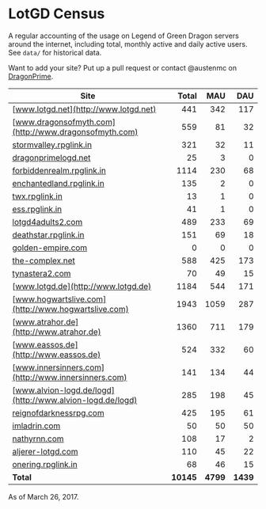 # LotGD Census
A regular accounting of the usage on Legend of Green Dragon servers around the internet, including total, monthly active and daily active users. See `data/` for historical data.

Want to add your site? Put up a pull request or contact @austenmc on [DragonPrime](http://dragonprime.net).


Site | Total | MAU | DAU
--- | ---:| ---:| ---:
[www.lotgd.net](http://www.lotgd.net)|441|342|117
[www.dragonsofmyth.com](http://www.dragonsofmyth.com)|559|81|32
[stormvalley.rpglink.in](http://stormvalley.rpglink.in)|321|32|11
[dragonprimelogd.net](http://dragonprimelogd.net)|25|3|0
[forbiddenrealm.rpglink.in](http://forbiddenrealm.rpglink.in)|1114|230|68
[enchantedland.rpglink.in](http://enchantedland.rpglink.in)|135|2|0
[twx.rpglink.in](http://twx.rpglink.in)|13|1|0
[ess.rpglink.in](http://ess.rpglink.in)|41|1|0
[lotgd4adults2.com](http://lotgd4adults2.com)|489|233|69
[deathstar.rpglink.in](http://deathstar.rpglink.in)|151|69|18
[golden-empire.com](http://golden-empire.com)|0|0|0
[the-complex.net](http://the-complex.net)|588|425|173
[tynastera2.com](http://tynastera2.com)|70|49|15
[www.lotgd.de](http://www.lotgd.de)|1184|544|171
[www.hogwartslive.com](http://www.hogwartslive.com)|1943|1059|287
[www.atrahor.de](http://www.atrahor.de)|1360|711|179
[www.eassos.de](http://www.eassos.de)|524|332|60
[www.innersinners.com](http://www.innersinners.com)|141|134|44
[www.alvion-logd.de/logd](http://www.alvion-logd.de/logd)|285|198|45
[reignofdarknessrpg.com](http://reignofdarknessrpg.com)|425|195|61
[imladrin.com](http://imladrin.com)|50|50|50
[nathyrnn.com](http://nathyrnn.com)|108|17|2
[aljerer-lotgd.com](http://aljerer-lotgd.com)|110|45|22
[onering.rpglink.in](http://onering.rpglink.in)|68|46|15
**Total**|**10145**|**4799**|**1439**

As of March 26, 2017.
